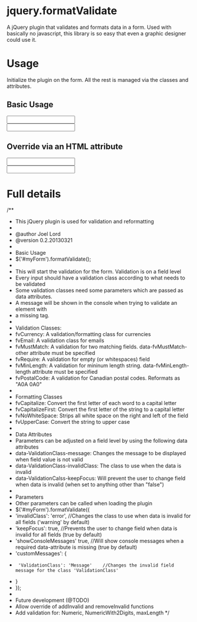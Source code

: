 jquery.formatValidate
=====================

A jQuery plugin that validates and formats data in a form.  Used with basically no javascript, this library is so easy that even a graphic designer could use it.

Usage
=====

Initialize the plugin on the form.  All the rest is managed via the classes and attributes.  

Basic Usage
-----------

<form id='myform'>
<input type='text' class='fvRequired'><br />
<input type='text' class='fvCurrency'><br />
</form>

<script>
$('#myform').formatValidate();
</script>

Override via an HTML attribute
------------------------------

<form id='myform'>
<input type='text' class='fvRequired'><br />
<input type='text' class='fvCurrency' data-fvcurrency-message='Please enter a valid number, I will format it for you'><br />
</form>

<script>
$('#myform').formatValidate();
</script>

Full details
============
/**
 * This jQuery plugin is used for validation and reformatting
 * 
 * @author Joel Lord
 * @version 0.2.20130321
 * 
 * Basic Usage
 * $('#myForm').formatValidate();
 * 
 * This will start the validation for the form.  Validation is on a field level
 * Every input should have a validation class according to what needs to be validated
 * Some validation classes need some parameters which are passed as data attributes.
 * A message will be shown in the console when trying to validate an element with 
 * a missing tag.
 * 
 * Validation Classes:
 * fvCurrency:      A validation/formatting class for currencies
 * fvEmail:         A validation class for emails
 * fvMustMatch:     A validation for two matching fields.  data-fvMustMatch-other attribute must be specified
 * fvRequire:       A validation for empty (or whitespaces) field
 * fvMinLength:     A validation for mininum length string.  data-fvMinLength-length attribute must be specified
 * fvPostalCode:    A validation for Canadian postal codes.  Reformats as "A0A 0A0"
 * 
 * Formatting Classes
 * fvCapitalize:    Convert the first letter of each word to a capital letter
 * fvCapitalizeFirst:   Convert the first letter of the string to a capital letter
 * fvNoWhiteSpace:  Strips all white space on the right and left of the field
 * fvUpperCase:     Convert the string to upper case
 * 
 * Data Attributes
 * Parameters can be adjusted on a field level by using the following data attributes
 * data-ValidationClass-message:    Changes the message to be displayed when field value is not valid
 * data-ValidationClass-invalidClass:   The class to use when the data is invalid
 * data-ValidationCalss-keepFocus:  Will prevent the user to change field when data is invalid (when set to anything other than "false")
 * 
 * Parameters
 * Other parameters can be called when loading the plugin
 * $('#myForm').formatValidate({
 *   'invalidClass': 'error',       //Changes the class to use when data is invalid for all fields ('warning' by default)
 *   'keepFocus': true,             //Prevents the user to change field when data is invalid for all fields (true by default)
 *   'showConsoleMessages' true,    //Will show console messages when a required data-attribute is missing (true by default)
 *   'customMessages': {
 *      'ValidationClass': 'Message'    //Changes the invalid field message for the class 'ValidationClass'
 *   }
 * });
 * 
 * Future development (@TODO)
 * Allow override of addInvalid and removeInvalid functions
 * Add validation for: Numeric, NumericWith2Digits, maxLength
 */
